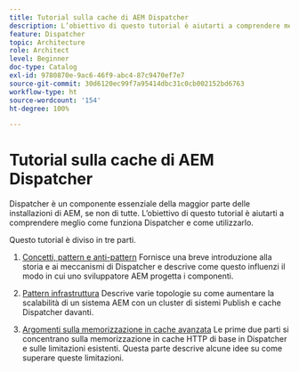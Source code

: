 ```yaml
---
title: Tutorial sulla cache di AEM Dispatcher
description: L’obiettivo di questo tutorial è aiutarti a comprendere meglio come funziona Dispatcher e come utilizzarlo.
feature: Dispatcher
topic: Architecture
role: Architect
level: Beginner
doc-type: Catalog
exl-id: 9780870e-9ac6-46f9-abc4-87c9470ef7e7
source-git-commit: 30d6120ec99f7a95414dbc31c0cb002152bd6763
workflow-type: ht
source-wordcount: '154'
ht-degree: 100%

---
```


# Tutorial sulla cache di AEM Dispatcher

Dispatcher è un componente essenziale della maggior parte delle installazioni di AEM, se non di tutte. L’obiettivo di questo tutorial è aiutarti a comprendere meglio come funziona Dispatcher e come utilizzarlo.

Questo tutorial è diviso in tre parti.

1. [Concetti, pattern e anti-pattern](chapter-1.md)
Fornisce una breve introduzione alla storia e ai meccanismi di Dispatcher e descrive come questo influenzi il modo in cui uno sviluppatore AEM progetta i componenti.

1. [Pattern infrastruttura](chapter-2.md)
Descrive varie topologie su come aumentare la scalabilità di un sistema AEM con un cluster di sistemi Publish e cache Dispatcher davanti.

1. [Argomenti sulla memorizzazione in cache avanzata](chapter-3.md)
Le prime due parti si concentrano sulla memorizzazione in cache HTTP di base in Dispatcher e sulle limitazioni esistenti. Questa parte descrive alcune idee su come superare queste limitazioni.
